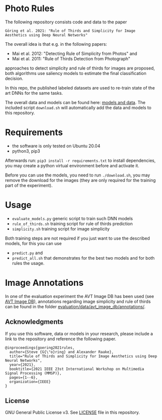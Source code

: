 # Photo Rules

The following repository consists code and data to the paper 


    Göring et al. 2021: "Rule of Thirds and Simplicity for Image Aesthetics using Deep Neural Networks"


The overall idea is that e.g. in the following papers:

* Mai et al. 2012: "Detecting Rule of Simplicity from Photos" and
* Mai et al. 2011: "Rule of Thirds Detection from Photograph"

approaches to detect simplicity and rule of thirds for images are proposed, both algorithms use saliency models to estimate the final classification decision.

In this repo, the published labeled datasets are used to re-train state of the art DNNs for the same tasks.

The overall data and models can be found here: [models and data](https://zenodo.org/record/5140038#.YQAd_HUzYW0).
The included script `download.sh` will automatically add the data and models to this repository.

# Requirements 

* the software is only tested on Ubuntu 20.04
* python3, pip3

Afterwards run: `pip3 install -r requirements.txt` to install dependencies, you may create a python virtual environment before and activate it.

Before you can use the models, you need to run `./download.sh`, you may remove the download for the images (they are only required for the training part of the experiment).


# Usage

* `evaluate_models.py` generic script to train such DNN models
* `rule_of_thirds.sh` training script for rule of thirds prediction
* `simplicity.sh` training script for image simplicity

Both training steps are not required if you just want to use the described models, for this you can use 

* `predict.py` and
* `predict_all.sh` that demonstrates for the best two models and for both rules the usage.

# Image Annotations
In one of the evaluation experiment the AVT Image DB has been used (see [AVT Image DB](https://github.com/Telecommunication-Telemedia-Assessment/image_compression)), annotations regarding image simplicity and rule of thirds can be found in the folder [evaluation/data/avt_image_db/annotations/](evaluation/data/avt_image_db/annotations/).


## Acknowledgments
If you use this software, data or models in your research, please include a link to the repository and reference the following paper.

```
@inproceedings{goering2021rules,
  author={Steve {G{\"o}ring} and Alexander Raake},
  title="Rule of Thirds and Simplicity for Image Aesthetics using Deep Neural Networks",
  year={2021},
  booktitle={2021 IEEE 23st International Workshop on Multimedia Signal Processing (MMSP)},
  pages={1--6},
  organization={IEEE}
}
```

## License
GNU General Public License v3. See [LICENSE](LICENSE) file in this repository.




